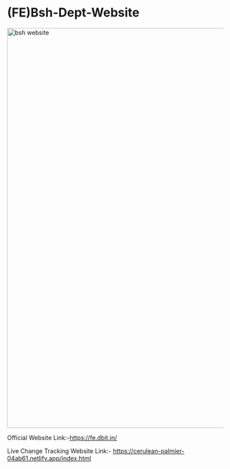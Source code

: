 # (FE)Bsh-Dept-Website


<img width="932" alt="bsh website" src="https://user-images.githubusercontent.com/109984055/215304905-1eb31a23-82c5-4d31-9d2c-65e4d79758de.png">

Official Website Link:-https://fe.dbit.in/

Live Change Tracking Website Link:- https://cerulean-palmier-04ab61.netlify.app/index.html

